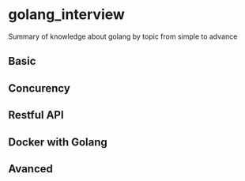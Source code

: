 # golang_interview
Summary of knowledge about golang by topic from simple to advance

## Basic

## Concurency

## Restful API

## Docker with Golang

## Avanced

## 
